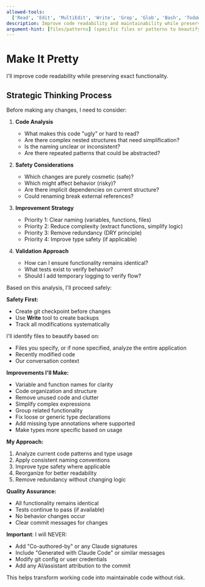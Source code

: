 ```yaml
---
allowed-tools:
  ['Read', 'Edit', 'MultiEdit', 'Write', 'Grep', 'Glob', 'Bash', 'TodoWrite']
description: Improve code readability and maintainability while preserving exact functionality
argument-hint: [files/patterns] (specific files or patterns to beautify, or leave empty for context-based analysis)
---
```


# Make It Pretty

I'll improve code readability while preserving exact functionality.

## Strategic Thinking Process

<think>
Before making any changes, I need to consider:

1. **Code Analysis**

   - What makes this code "ugly" or hard to read?
   - Are there complex nested structures that need simplification?
   - Is the naming unclear or inconsistent?
   - Are there repeated patterns that could be abstracted?

2. **Safety Considerations**

   - Which changes are purely cosmetic (safe)?
   - Which might affect behavior (risky)?
   - Are there implicit dependencies on current structure?
   - Could renaming break external references?

3. **Improvement Strategy**

   - Priority 1: Clear naming (variables, functions, files)
   - Priority 2: Reduce complexity (extract functions, simplify logic)
   - Priority 3: Remove redundancy (DRY principle)
   - Priority 4: Improve type safety (if applicable)

4. **Validation Approach**
   - How can I ensure functionality remains identical?
   - What tests exist to verify behavior?
   - Should I add temporary logging to verify flow?
     </think>

Based on this analysis, I'll proceed safely:

**Safety First:**

- Create git checkpoint before changes
- Use **Write** tool to create backups
- Track all modifications systematically

I'll identify files to beautify based on:

- Files you specify, or if none specified, analyze the entire application
- Recently modified code
- Our conversation context

**Improvements I'll Make:**

- Variable and function names for clarity
- Code organization and structure
- Remove unused code and clutter
- Simplify complex expressions
- Group related functionality
- Fix loose or generic type declarations
- Add missing type annotations where supported
- Make types more specific based on usage

**My Approach:**

1. Analyze current code patterns and type usage
2. Apply consistent naming conventions
3. Improve type safety where applicable
4. Reorganize for better readability
5. Remove redundancy without changing logic

**Quality Assurance:**

- All functionality remains identical
- Tests continue to pass (if available)
- No behavior changes occur
- Clear commit messages for changes

**Important**: I will NEVER:

- Add "Co-authored-by" or any Claude signatures
- Include "Generated with Claude Code" or similar messages
- Modify git config or user credentials
- Add any AI/assistant attribution to the commit

This helps transform working code into maintainable code without risk.
